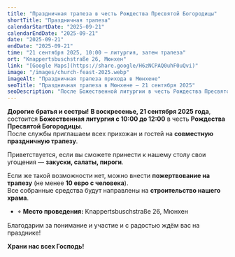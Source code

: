 ```yaml
---
title: "Праздничная трапеза в честь Рождества Пресвятой Богородицы"
shortTitle: "Праздничная трапеза"
calendarStartDate: "2025-09-21"
calendarEndDate: "2025-09-21"
date: "2025-09-21"
endDate: "2025-09-21"
time: "21 сентября 2025, 10:00 – литургия, затем трапеза"
ort: "Knappertsbuschstraße 26, Мюнхен"
link: "[Google Maps](https://share.google/H6zNCPAQ0uhF0uQvi)"
image: "/images/church-feast-2025.webp"
imageAlt: "Праздничная трапеза прихода в Мюнхене"
seoTitle: "Праздничная трапеза в Мюнхене — 21 сентября 2025"
seoDescription: "После Божественной литургии в честь Рождества Пресвятой Богородицы приглашаем прихожан и гостей на праздничную трапезу. Место: Knappertsbuschstraße 26, Мюнхен."
---
```


**Дорогие братья и сестры!**
**В воскресенье, 21 сентября 2025 года**, состоится **Божественная литургия с 10:00 до 12:00** в честь **Рождества Пресвятой Богородицы**.  
После службы приглашаем всех прихожан и гостей на **совместную праздничную трапезу**.

Приветствуется, если вы сможете принести к нашему столу свои угощения — **закуски, салаты, пироги**.  

Если же такой возможности нет, можно внести **пожертвование на трапезу** (не менее **10 евро с человека**).  
Все собранные средства будут направлены на **строительство нашего храма**.

- ⌖ **Место проведения:** Knappertsbuschstraße 26, Мюнхен  

Благодарим за понимание и участие и с радостью ждём вас на празднике!  

**Храни нас всех Господь!**

